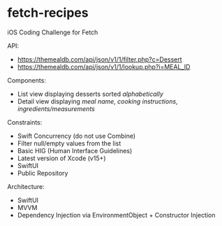 # fetch-recipes
iOS Coding Challenge for Fetch

API: 
* https://themealdb.com/api/json/v1/1/filter.php?c=Dessert
* https://themealdb.com/api/json/v1/1/lookup.php?i=MEAL_ID

Components:
* List view displaying desserts sorted *alphabetically*
* Detail view displaying *meal name*, *cooking instructions*, *ingredients/measurements*

Constraints:
* Swift Concurrency (do not use Combine)
* Filter null/empty values from the list
* Basic HIG (Human Interface Guidelines)
* Latest version of Xcode (v15+)
* SwiftUI
* Public Repository

Architecture:
* SwiftUI
* MVVM
* Dependency Injection via EnvironmentObject + Constructor Injection
